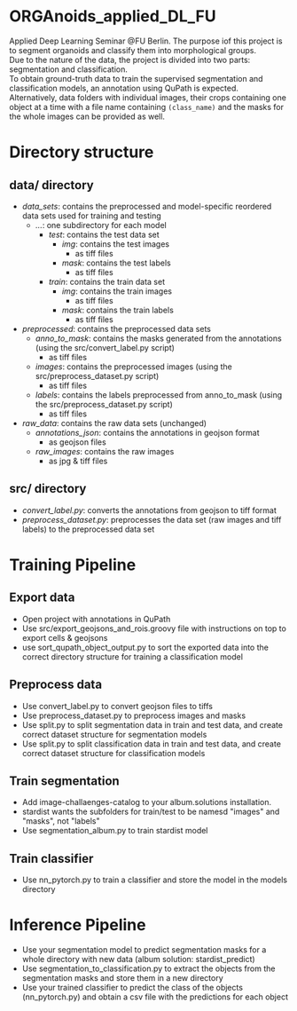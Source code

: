 # ORGAnoids_applied_DL_FU
Applied Deep Learning Seminar @FU Berlin. The purpose iof this project is to segment organoids and classify them into morphological groups.  
Due to the nature of the data, the project is divided into two parts: segmentation and classification.  
To obtain ground-truth data to train the supervised segmentation and classification models, an annotation using QuPath is expected.  
Alternatively, data folders with individual images, their crops containing one object at a time with a file name containing  `(class_name)` and the masks for the whole images can be provided as well. 


# Directory structure
## data/ directory

- _data_sets_: contains the preprocessed and model-specific reordered data sets used for training and testing
    - _..._: one subdirectory for each model
      - _test_: contains the test data set
        - _img_: contains the test images
          - as tiff files
        - _mask_: contains the test labels
          - as tiff files
      - _train_: contains the train data set
        - _img_: contains the train images
          - as tiff files
        - _mask_: contains the train labels
          - as tiff files
- _preprocessed_: contains the preprocessed data sets
    - _anno_to_mask_: contains the masks generated from the annotations (using the src/convert_label.py script)
      - as tiff files
    - _images_: contains the preprocessed images (using the src/preprocess_dataset.py script)
      - as tiff files
    - _labels_: contains the labels preprocessed from anno_to_mask (using the src/preprocess_dataset.py script)
      - as tiff files
- _raw_data_: contains the raw data sets (unchanged)
  - _annotations_json_: contains the annotations in geojson format
    - as geojson files
  - _raw_images_: contains the raw images
    - as jpg & tiff files

## src/ directory

- _convert_label.py_: converts the annotations from geojson to tiff format
- _preprocess_dataset.py_: preprocesses the data set (raw images and tiff labels) to the preprocessed data set


# Training Pipeline
## Export data

- Open project with annotations in QuPath
- Use src/export_geojsons_and_rois.groovy file with instructions on top to export cells & geojsons
- use sort_qupath_object_output.py to sort the exported data into the correct directory structure for training a classification model 

## Preprocess data

- Use convert_label.py to convert geojson files to tiffs
- Use preprocess_dataset.py to preprocess images and masks
- Use split.py to split segmentation data in train and test data, and create correct dataset structure for segmentation models
- Use split.py to split classification data in train and test data, and create correct dataset structure for classification models 


## Train segmentation

- Add image-challaenges-catalog to your album.solutions installation.  
- stardist wants the subfolders for train/test to be namesd "images" and "masks", not "labels"
- Use segmentation_album.py to train stardist model


## Train classifier

- Use nn_pytorch.py to train a classifier and store the model in the models directory

# Inference Pipeline 

- Use your segmentation model to predict segmentation masks for a whole directory with new data (album solution: stardist_predict) 
- Use segmentation_to_classification.py to extract the objects from the segmentation masks and store them in a new directory
- Use your trained classifier to predict the class of the objects (nn_pytorch.py) and obtain a csv file with the predictions for each object
